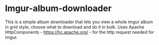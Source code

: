 # Imgur-album-downloader
This is a simple album downloader that lets you view a whole imgur album in grid style, choose what to download and do it in bulk.
Uses Apache HttpComponents - https://hc.apache.org/ - for the http request needed for imgur.
